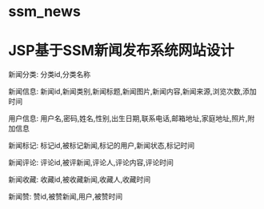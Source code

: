 # ssm_news
# JSP基于SSM新闻发布系统网站设计

新闻分类: 分类id,分类名称

新闻信息: 新闻id,新闻类别,新闻标题,新闻图片,新闻内容,新闻来源,浏览次数,添加时间

用户信息: 用户名,密码,姓名,性别,出生日期,联系电话,邮箱地址,家庭地址,照片,附加信息

新闻标记: 标记id,被标记新闻,标记的用户,新闻状态,标记时间

新闻评论: 评论id,被评新闻,评论人,评论内容,评论时间

新闻收藏: 收藏id,被收藏新闻,收藏人,收藏时间

新闻赞: 赞id,被赞新闻,用户,被赞时间
